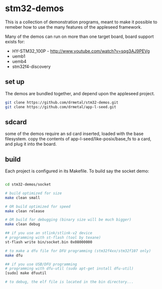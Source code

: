 stm32-demos
===========

This is a collection of demonstration programs, meant to make it possible to remeber how to use the many features of the appleseed framework.

Many of the demos can run on more than one target board, board support exists for:

 - HY-STM32_100P - http://www.youtube.com/watch?v=sqg3AJ9PEVg
 - uemb1
 - uemb4
 - stm32f4-discovery

set up
------

The demos are bundled together, and depend upon the appleseed project.

```bash
git clone https://github.com/drmetal/stm32-demos.git
git clone https://github.com/drmetal/app-l-seed.git
```

sdcard
------

some of the demos require an sd card inserted, loaded with the base filesystem.
copy the contents of app-l-seed/like-posix/base_fs to a card, and plug it into the board.

build
-----
  
Each project is configured in its Makefile. To build say the socket demo:

``` bash 
	
cd stm32-demos/socket

# build optimized for size
make clean small

# OR build optimized for speed
make clean release

# OR build for debugging (binary size will be much bigger)
make clean debug

## if you use an stlink/stlink-v2 device
# programming with st-flash (tool by texane)
st-flash write bin/socket.bin 0x08000000

# to make a dfu file for DFU programming (stm32f4xx/stm32f107 only)
make dfu

## if you use USB/DFU programming
# programming with dfu-util (sudo apt-get install dfu-util)
[sudo] make dfuutil

# to debug, the elf file is located in the bin directory...

```



